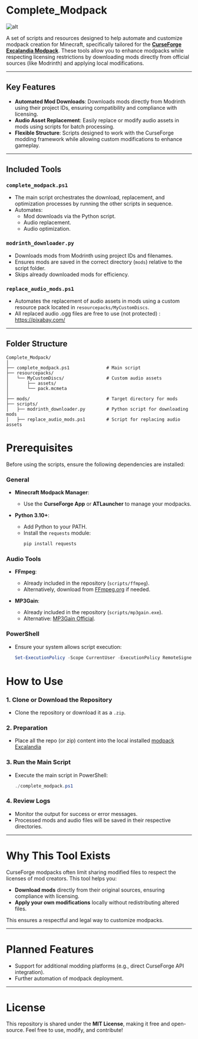 # Complete_Modpack

![alt](https://media.forgecdn.net/attachments/description/null/description_d95d0ee1-396e-4be8-ae78-414b7f34624e.png)

A set of scripts and resources designed to help automate and customize modpack creation for Minecraft, specifically tailored for the **[CurseForge Excalandia Modpack](https://www.curseforge.com/minecraft/modpacks/excalandia)**. These tools allow you to enhance modpacks while respecting licensing restrictions by downloading mods directly from official sources (like Modrinth) and applying local modifications.

---

## Key Features

- **Automated Mod Downloads**: Downloads mods directly from Modrinth using their project IDs, ensuring compatibility and compliance with licensing.
- **Audio Asset Replacement**: Easily replace or modify audio assets in mods using scripts for batch processing.
- **Flexible Structure**: Scripts designed to work with the CurseForge modding framework while allowing custom modifications to enhance gameplay.

---

## Included Tools

### **`complete_modpack.ps1`**
- The main script orchestrates the download, replacement, and optimization processes by running the other scripts in sequence.
- Automates:
  - Mod downloads via the Python script.
  - Audio replacement.
  - Audio optimization.

### **`modrinth_downloader.py`**
- Downloads mods from Modrinth using project IDs and filenames.
- Ensures mods are saved in the correct directory (`mods`) relative to the script folder.
- Skips already downloaded mods for efficiency.

### **`replace_audio_mods.ps1`**
- Automates the replacement of audio assets in mods using a custom resource pack located in `resourcepacks/MyCustomDiscs`.
- All replaced audio .ogg files are free to use (not protected) : https://pixabay.com/

---

## Folder Structure

```plaintext
Complete_Modpack/
│
├── complete_modpack.ps1              # Main script
├── resourcepacks/
│   └── MyCustomDiscs/                # Custom audio assets
│       ├── assets/
│       └── pack.mcmeta
│
├── mods/                             # Target directory for mods
├── scripts/
│   ├── modrinth_downloader.py        # Python script for downloading mods
│   ├── replace_audio_mods.ps1        # Script for replacing audio assets
```
# Prerequisites

Before using the scripts, ensure the following dependencies are installed:

### **General**
- **Minecraft Modpack Manager**:
  - Use the **CurseForge App** or **ATLauncher** to manage your modpacks.

- **Python 3.10+**:
  - Add Python to your PATH.
  - Install the `requests` module:
    ```bash
    pip install requests
    ```

### **Audio Tools**
- **FFmpeg**:
  - Already included in the repository (`scripts/ffmpeg`).
  - Alternatively, download from [FFmpeg.org](https://ffmpeg.org) if needed.

- **MP3Gain**:
  - Already included in the repository (`scripts/mp3gain.exe`).
  - Alternative: [MP3Gain Official](http://mp3gain.sourceforge.net).

### **PowerShell**
- Ensure your system allows script execution:
  ```powershell
  Set-ExecutionPolicy -Scope CurrentUser -ExecutionPolicy RemoteSigned

# How to Use

### **1. Clone or Download the Repository**
- Clone the repository or download it as a `.zip`.

### **2. Preparation**
- Place all the repo (or zip) content into the local installed [modpack Excalandia](https://www.curseforge.com/minecraft/modpacks/excalandia)

### **3. Run the Main Script**
- Execute the main script in PowerShell:
  ```powershell
  ./complete_modpack.ps1
### **4. Review Logs**
- Monitor the output for success or error messages.
- Processed mods and audio files will be saved in their respective directories.

---

# Why This Tool Exists

CurseForge modpacks often limit sharing modified files to respect the licenses of mod creators. This tool helps you:
- **Download mods** directly from their original sources, ensuring compliance with licensing.
- **Apply your own modifications** locally without redistributing altered files.

This ensures a respectful and legal way to customize modpacks.

---

# Planned Features

- Support for additional modding platforms (e.g., direct CurseForge API integration).
- Further automation of modpack deployment.

---

# License

This repository is shared under the **MIT License**, making it free and open-source. Feel free to use, modify, and contribute!

